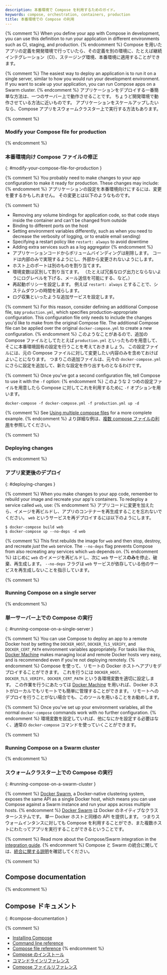```yaml
---
description: 本番環境で Compose を利用するためのガイド。
keywords: compose, orchestration, containers, production
title: 本番環境での Compose の利用
---
```


{% comment %}
When you define your app with Compose in development, you can use this
definition to run your application in different environments such as CI,
staging, and production.
{% endcomment %}
Compose を用いたアプリの定義を開発環境で行っていたら、その定義を別の環境に、たとえば継続インテグレーション（CI）、ステージング環境、本番環境に適用することができます。

{% comment %}
The easiest way to deploy an application is to run it on a single server,
similar to how you would run your development environment. If you want to scale
up your application, you can run Compose apps on a Swarm cluster.
{% endcomment %}
アプリケーションをデプロイする一番簡単な方法は、一つのサーバー上で動作させることです。
ちょうど開発環境で動作させている方法に近いものです。
アプリケーションをスケールアップしたいなら、Compose アプリをスウォームクラスター上で実行する方法もあります。

{% comment %}
### Modify your Compose file for production
{% endcomment %}
### 本番環境向け Compose ファイルの修正
{: #modify-your-compose-file-for-production }

{% comment %}
You probably need to make changes to your app configuration to make it ready for
production. These changes may include:
{% endcomment %}
アプリケーションの設定を本番環境向けにするには、変更を要するかもしれません。
その変更とは以下のようなものです。

{% comment %}
- Removing any volume bindings for application code, so that code stays inside
  the container and can't be changed from outside
- Binding to different ports on the host
- Setting environment variables differently, such as when you need to decrease the verbosity of
  logging, or to enable email sending)
- Specifying a restart policy like `restart: always` to avoid downtime
- Adding extra services such as a log aggregator
{% endcomment %}
- アプリケーションコードからボリュームバインディングは削除します。
  コードは内部のみで実現するようにし、外部から変更されないようにします。
- ホスト上のポートは別のものを割り当てます。
- 環境変数は区別して割り当てます。
  （たとえば冗長なログ出力とならないようにログレベルを下げる、メール送信を可能にする、など。）
- 再起動ポリシーを設定します。
  例えば `restart: always` とすることで、システムダウンの時間を減らします。
- ログ収集といったような追加サービスを設定します。

{% comment %}
For this reason, consider defining an additional Compose file, say
`production.yml`, which specifies production-appropriate
configuration. This configuration file only needs to include the changes you'd
like to make from the original Compose file. The additional Compose file
can be applied over the original `docker-compose.yml` to create a new configuration.
{% endcomment %}
このようなことがあるので、追加の Compose ファイルとしてたとえば `production.yml` といったものを用意して、そこに本番環境固有の設定を行うことを考えておきましょう。
この設定ファイルには、元の Compose ファイルに対して変更したい内容のみを含めておけばよいことになります。
つまりこの追加ファイルは、元々の `docker-compose.yml` にさらに設定を追加して、新たな設定を作り出すものとなるわけです。

{% comment %}
Once you've got a second configuration file, tell Compose to use it with the
`-f` option:
{% endcomment %}
このような 2 つめの設定ファイルを用意したら Compose に対してこれを利用するために `-f` オプションを用います。

    docker-compose -f docker-compose.yml -f production.yml up -d

{% comment %}
See [Using multiple compose files](extends.md#different-environments) for a more
complete example.
{% endcomment %}
より詳細な例は、[複数 compose ファイルの利用](extends.md#different-environments)を参照してください。

{% comment %}
### Deploying changes
{% endcomment %}
### アプリ変更後のデプロイ
{: #deploying-changes }

{% comment %}
When you make changes to your app code, remember to rebuild your image and
recreate your app's containers. To redeploy a service called
`web`, use:
{% endcomment %}
アプリコードに変更を加えたら、イメージを再ビルドし、アプリのコンテナーを再生成することを忘れないでください。
`web` というサービスを再デプロイするには以下のようにします。

    $ docker-compose build web
    $ docker-compose up --no-deps -d web

{% comment %}
This first rebuilds the image for `web` and then stop, destroy, and recreate
*just* the `web` service. The `--no-deps` flag prevents Compose from also
recreating any services which `web` depends on.
{% endcomment %}
はじめに `web` のイメージを再ビルドし、次に `web` サービス**のみ**を停止、破棄、再生成します。
`--no-deps` フラグは `web` サービスが依存している他のサービスを再生成しないことを指示しています。

{% comment %}
### Running Compose on a single server
{% endcomment %}
### 単一サーバー上での Compose の実行
{: #running-compose-on-a-single-server }

{% comment %}
You can use Compose to deploy an app to a remote Docker host by setting the
`DOCKER_HOST`, `DOCKER_TLS_VERIFY`, and `DOCKER_CERT_PATH` environment variables
appropriately. For tasks like this,
[Docker Machine](/machine/overview.md) makes managing local and
remote Docker hosts very easy, and is recommended even if you're not deploying
remotely.
{% endcomment %}
Compose を使って、リモートの Docker ホストへアプリをデプロイすることができます。
これを行うには `DOCKER_HOST`、`DOCKER_TLS_VERIFY`、`DOCKER_CERT_PATH` という各環境変数を適切に設定します。
この作業を行うにあたっては  [Docker Machine](/machine/overview.md) を用いれば、Docker ホストがローカルでもリモートでも簡単に管理することができます。
リモートへのデプロイを行うことがない場合でも、このツールを用いることをお勧めします。

{% comment %}
Once you've set up your environment variables, all the normal `docker-compose`
commands work with no further configuration.
{% endcomment %}
環境変数を設定していれば、他になにかを設定する必要はなく、通常の `docker-compose` コマンドを使っていくことができます。

{% comment %}
### Running Compose on a Swarm cluster
{% endcomment %}
### スウォームクラスター上での Compose の実行
{: #running-compose-on-a-swarm-cluster }

{% comment %}
[Docker Swarm](/swarm/overview.md), a Docker-native clustering
system, exposes the same API as a single Docker host, which means you can use
Compose against a Swarm instance and run your apps across multiple hosts.
{% endcomment %}
[Docker Swarm](/swarm/overview.md) は Docker のネイティブなクラスターシステムです。
単一 Docker ホストと同様の API を提供します。
つまりスウォームインタンスに対しても Compose を利用することができ、また複数ホストにわたってアプリを実行することができるということです。

{% comment %}
Read more about the Compose/Swarm integration in the
[integration guide](swarm.md).
{% endcomment %}
Compose と Swarm の統合に関しては、[統合に関する説明](swarm.md)を確認してください。

{% comment %}
## Compose documentation
{% endcomment %}
## Compose ドキュメント
{: #compose-documentation }

{% comment %}
- [Installing Compose](install.md)
- [Command line reference](/compose/reference/index.md)
- [Compose file reference](/compose/compose-file/index.md)
{% endcomment %}
- [Compose のインストール](install.md)
- [コマンドラインリファレンス](/compose/reference/index.md)
- [Compose ファイルリファレンス](/compose/compose-file/index.md)
